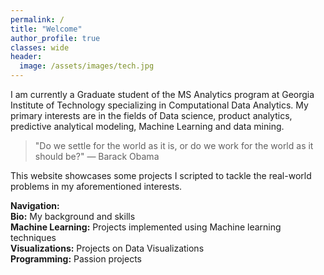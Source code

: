 ```yaml
---
permalink: /
title: "Welcome"
author_profile: true
classes: wide
header:
  image: /assets/images/tech.jpg
---
```



I am currently a Graduate student of the MS Analytics program at Georgia Institute of Technology specializing in Computational Data Analytics. My primary interests are in the fields of Data science, product analytics, predictive analytical modeling, Machine Learning and data mining.  


> "Do we settle for the world as it is, or do we work for the world as it should be?" — Barack Obama


This website showcases some projects I scripted to tackle the real-world problems in my aforementioned interests.  


**Navigation:**  
**Bio:** My background and skills  
**Machine Learning:** Projects implemented using Machine learning techniques  
**Visualizations:** Projects on Data Visualizations  
**Programming:** Passion projects
